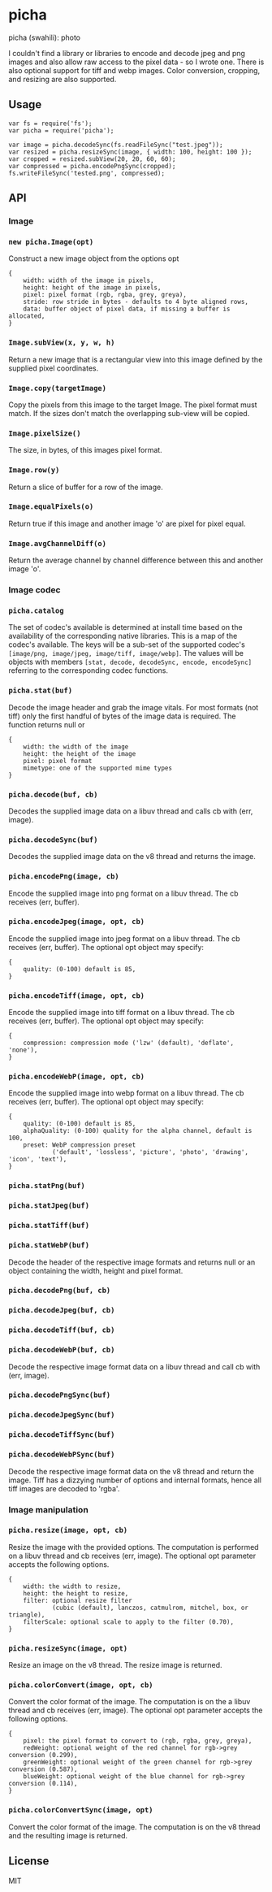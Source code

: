 picha
======

picha (swahili): photo

I couldn't find a library or libraries to encode and decode jpeg and png images and also
allow raw access to the pixel data - so I wrote one. There is also optional support
for tiff and webp images. Color conversion, cropping, and resizing are also supported.

## Usage
```
var fs = require('fs');
var picha = require('picha');

var image = picha.decodeSync(fs.readFileSync("test.jpeg"));
var resized = picha.resizeSync(image, { width: 100, height: 100 });
var cropped = resized.subView(20, 20, 60, 60);
var compressed = picha.encodePngSync(cropped);
fs.writeFileSync('tested.png', compressed);
```

## API

### Image
### `new picha.Image(opt)`
Construct a new image object from the options opt
```
{
	width: width of the image in pixels,
	height: height of the image in pixels,
	pixel: pixel format (rgb, rgba, grey, greya),
	stride: row stride in bytes - defaults to 4 byte aligned rows,
	data: buffer object of pixel data, if missing a buffer is allocated,
}
```

### `Image.subView(x, y, w, h)`
Return a new image that is a rectangular view into this image defined by the supplied pixel coordinates.

### `Image.copy(targetImage)`
Copy the pixels from this image to the target Image. The pixel format must match.
If the sizes don't match the overlapping sub-view will be copied.

### `Image.pixelSize()`
The size, in bytes, of this images pixel format.

### `Image.row(y)`
Return a slice of buffer for a row of the image.

### `Image.equalPixels(o)`
Return true if this image and another image 'o' are pixel for pixel equal.

### `Image.avgChannelDiff(o)`
Return the average channel by channel difference between this and another image 'o'.

### Image codec

### `picha.catalog`
The set of codec's available is determined at install time based on the availability of the
corresponding native libraries. This is a map of the codec's available. The keys will be a
sub-set of the supported codec's `[image/png, image/jpeg, image/tiff, image/webp]`. The values
will be objects with members `[stat, decode, decodeSync, encode, encodeSync]` referring to
the corresponding codec functions.

### `picha.stat(buf)`
Decode the image header and grab the image vitals. For most formats (not tiff) only the first
handful of bytes of the image data is required. The function returns null or
```
{
    width: the width of the image
    height: the height of the image
    pixel: pixel format
    mimetype: one of the supported mime types
}
```

### `picha.decode(buf, cb)`
Decodes the supplied image data on a libuv thread and calls cb with (err, image).

### `picha.decodeSync(buf)`
Decodes the supplied image data on the v8 thread and returns the image.

### `picha.encodePng(image, cb)`
Encode the supplied image into png format on a libuv thread. The cb receives (err, buffer).

### `picha.encodeJpeg(image, opt, cb)`
Encode the supplied image into jpeg format on a libuv thread. The cb receives (err, buffer).
The optional opt object may specify:
```
{
	quality: (0-100) default is 85,
}
```

### `picha.encodeTiff(image, opt, cb)`
Encode the supplied image into tiff format on a libuv thread. The cb receives (err, buffer).
The optional opt object may specify:
```
{
	compression: compression mode ('lzw' (default), 'deflate', 'none'),
}
```

### `picha.encodeWebP(image, opt, cb)`
Encode the supplied image into webp format on a libuv thread. The cb receives (err, buffer).
The optional opt object may specify:
```
{
	quality: (0-100) default is 85,
	alphaQuality: (0-100) quality for the alpha channel, default is 100,
	preset: WebP compression preset
			('default', 'lossless', 'picture', 'photo', 'drawing', 'icon', 'text'),
}
```

### `picha.statPng(buf)`
### `picha.statJpeg(buf)`
### `picha.statTiff(buf)`
### `picha.statWebP(buf)`
Decode the header of the respective image formats and returns null or an object containing the
width, height and pixel format.

### `picha.decodePng(buf, cb)`
### `picha.decodeJpeg(buf, cb)`
### `picha.decodeTiff(buf, cb)`
### `picha.decodeWebP(buf, cb)`
Decode the respective image format data on a libuv thread and call cb with (err, image).

### `picha.decodePngSync(buf)`
### `picha.decodeJpegSync(buf)`
### `picha.decodeTiffSync(buf)`
### `picha.decodeWebPSync(buf)`
Decode the respective image format data on the v8 thread and return the image. Tiff has a dizzying number of
options and internal formats, hence all tiff images are decoded to 'rgba'.

### Image manipulation

### `picha.resize(image, opt, cb)`
Resize the image with the provided options. The computation is performed on a libuv thread and cb receives (err, image).
The optional opt parameter accepts the following options.
```
{
	width: the width to resize,
	height: the height to resize,
	filter: optional resize filter
			(cubic (default), lanczos, catmulrom, mitchel, box, or triangle),
	filterScale: optional scale to apply to the filter (0.70),
}
```

### `picha.resizeSync(image, opt)`
Resize an image on the v8 thread. The resize image is returned.

### `picha.colorConvert(image, opt, cb)`
Convert the color format of the image. The computation is on the a libuv thread and cb receives (err, image).
The optional opt parameter accepts the following options.
```
{
	pixel: the pixel format to convert to (rgb, rgba, grey, greya),
	redWeight: optional weight of the red channel for rgb->grey conversion (0.299),
	greenWeight: optional weight of the green channel for rgb->grey conversion (0.587),
	blueWeight: optional weight of the blue channel for rgb->grey conversion (0.114),
}
```

### `picha.colorConvertSync(image, opt)`
Convert the color format of the image. The computation is on the v8 thread and the resulting image is returned.


## License

  MIT
